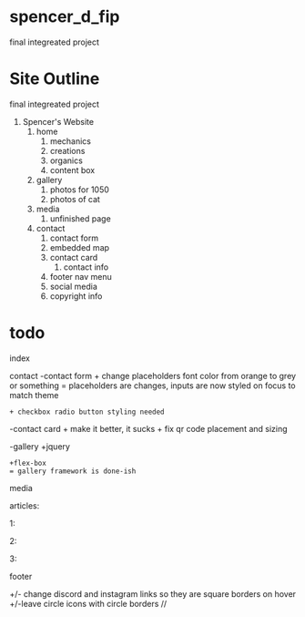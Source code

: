 # spencer_d_fip
final integreated project

# Site Outline

final integreated project

1. Spencer's Website
    1. home
        1. mechanics
        1. creations
        1. organics
        1. content box
    1. gallery
        1. photos for 1050
        1.  photos of cat
    1. media
        1. unfinished page
    1. contact
        1. contact form
        1. embedded map
        1. contact card
            1. contact info
        1. footer nav menu
        1. social media
        1. copyright info

# todo

index

contact
-contact form
    + change placeholders font color from orange to grey or something
    = placeholders are changes, inputs are now styled on focus to match theme

    + checkbox radio button styling needed

-contact card
    + make it better, it sucks
    + fix qr code placement and sizing

-gallery
    +jquery

    +flex-box
    = gallery framework is done-ish

media

articles:

1:

2:

3:

footer

 +/- change discord and instagram links so they are square borders on hover
 +/-leave circle icons with circle borders
//


